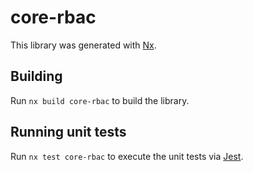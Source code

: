 # core-rbac

This library was generated with [Nx](https://nx.dev).

## Building

Run `nx build core-rbac` to build the library.

## Running unit tests

Run `nx test core-rbac` to execute the unit tests via [Jest](https://jestjs.io).
